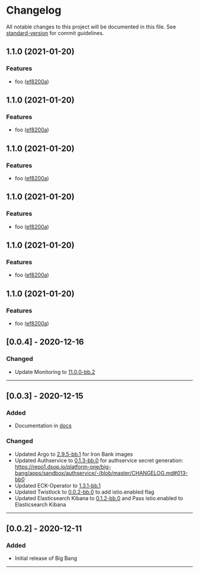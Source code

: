 # Changelog

All notable changes to this project will be documented in this file. See [standard-version](https://github.com/conventional-changelog/standard-version) for commit guidelines.

## 1.1.0 (2021-01-20)


### Features

* foo ([ef8200a](https://repo1.dso.mil///commit/ef8200a7e00c881d6bbc8e2d51af643eabca922c))

## 1.1.0 (2021-01-20)


### Features

* foo ([ef8200a](https://repo1.dso.mil///commit/ef8200a7e00c881d6bbc8e2d51af643eabca922c))

## 1.1.0 (2021-01-20)


### Features

* foo ([ef8200a](https://repo1.dso.mil///commit/ef8200a7e00c881d6bbc8e2d51af643eabca922c))

## 1.1.0 (2021-01-20)


### Features

* foo ([ef8200a](https://repo1.dso.mil///commit/ef8200a7e00c881d6bbc8e2d51af643eabca922c))

## 1.1.0 (2021-01-20)


### Features

* foo ([ef8200a](https://repo1.dso.mil///commit/ef8200a7e00c881d6bbc8e2d51af643eabca922c))

## 1.1.0 (2021-01-20)


### Features

* foo ([ef8200a](https://repo1.dso.mil///commit/ef8200a7e00c881d6bbc8e2d51af643eabca922c))

## [0.0.4] - 2020-12-16

### Changed

* Update Monitoring to [11.0.0-bb.2](https://repo1.dsop.io/platform-one/big-bang/apps/core/monitoring/-/tags/11.0.0-bb.2)

---

## [0.0.3] - 2020-12-15

### Added

* Documentation in [docs](./docs)

### Changed

* Updated Argo to [2.9.5-bb.1](https://repo1.dsop.io/platform-one/big-bang/apps/core/argocd/-/merge_requests/10) for Iron Bank images
* Updated Authservice to [0.1.3-bb.0](https://repo1.dsop.io/platform-one/big-bang/apps/sandbox/authservice/-/blob/master/CHANGELOG.md#013-bb0) for authservice secret generation: https://repo1.dsop.io/platform-one/big-bang/apps/sandbox/authservice/-/blob/master/CHANGELOG.md#013-bb0
* Updated ECK-Operator to [1.3.1-bb.1](https://repo1.dsop.io/platform-one/big-bang/apps/core/eck-operator/-/tags/1.3.0-bb.1)
* Updated Twistlock to [0.0.2-bb.0](https://repo1.dsop.io/platform-one/big-bang/apps/security-tools/twistlock/-/tags/0.0.2-bb.0) to add istio.enabled flag
* Updated Elasticsearch Kibana to [0.1.2-bb.0](https://repo1.dsop.io/platform-one/big-bang/apps/core/elasticsearch-kibana/-/tags/0.1.2-bb.0) and Pass istio.enabled to Elasticsearch Kibana

---

## [0.0.2] - 2020-12-11

### Added

* Initial release of Big Bang

---